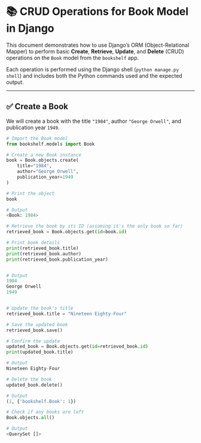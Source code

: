 # 📚 CRUD Operations for Book Model in Django

This document demonstrates how to use Django’s ORM (Object-Relational Mapper) to perform basic **Create**, **Retrieve**, **Update**, and **Delete** (CRUD) operations on the `Book` model from the `bookshelf` app.

Each operation is performed using the Django shell (`python manage.py shell`) and includes both the Python commands used and the expected output.

---

## ✅ Create a Book

We will create a book with the title `"1984"`, author `"George Orwell"`, and publication year `1949`.

```python
# Import the Book model
from bookshelf.models import Book

# Create a new Book instance
book = Book.objects.create(
    title="1984",
    author="George Orwell",
    publication_year=1949
)

# Print the object
book

# Output
<Book: 1984>

# Retrieve the book by its ID (assuming it's the only book so far)
retrieved_book = Book.objects.get(id=book.id)

# Print book details
print(retrieved_book.title)
print(retrieved_book.author)
print(retrieved_book.publication_year)


# Output
1984
George Orwell
1949


# Update the book's title
retrieved_book.title = "Nineteen Eighty-Four"

# Save the updated book
retrieved_book.save()

# Confirm the update
updated_book = Book.objects.get(id=retrieved_book.id)
print(updated_book.title)

# Output
Nineteen Eighty-Four

# Delete the book
updated_book.delete()

# Output
(1, {'bookshelf.Book': 1})

# Check if any books are left
Book.objects.all()

# Output
<QuerySet []>